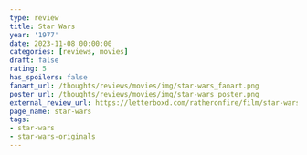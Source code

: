 ```yaml
---
type: review
title: Star Wars
year: '1977'
date: 2023-11-08 00:00:00
categories: [reviews, movies]
draft: false
rating: 5
has_spoilers: false
fanart_url: /thoughts/reviews/movies/img/star-wars_fanart.png
poster_url: /thoughts/reviews/movies/img/star-wars_poster.png
external_review_url: https://letterboxd.com/ratheronfire/film/star-wars/
page_name: star-wars
tags:
- star-wars
- star-wars-originals
---
```


